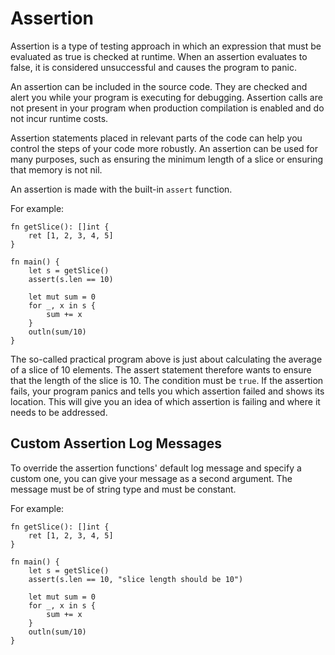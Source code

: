 # Assertion

Assertion is a type of testing approach in which an expression that must be evaluated as true is checked at runtime. When an assertion evaluates to false, it is considered unsuccessful and causes the program to panic.

An assertion can be included in the source code. They are checked and alert you while your program is executing for debugging. Assertion calls are not present in your program when production compilation is enabled and do not incur runtime costs.

Assertion statements placed in relevant parts of the code can help you control the steps of your code more robustly. An assertion can be used for many purposes, such as ensuring the minimum length of a slice or ensuring that memory is not nil.

An assertion is made with the built-in `assert` function.

For example:
```jule
fn getSlice(): []int {
    ret [1, 2, 3, 4, 5]
}

fn main() {
    let s = getSlice()
    assert(s.len == 10)

    let mut sum = 0
    for _, x in s {
        sum += x
    }
    outln(sum/10)
}
```

The so-called practical program above is just about calculating the average of a slice of 10 elements. The assert statement therefore wants to ensure that the length of the slice is 10. The condition must be `true`. If the assertion fails, your program panics and tells you which assertion failed and shows its location. This will give you an idea of ​​which assertion is failing and where it needs to be addressed.

## Custom Assertion Log Messages

To override the assertion functions' default log message and specify a custom one, you can give your message as a second argument. The message must be of string type and must be constant.

For example:

```jule
fn getSlice(): []int {
    ret [1, 2, 3, 4, 5]
}

fn main() {
    let s = getSlice()
    assert(s.len == 10, "slice length should be 10")

    let mut sum = 0
    for _, x in s {
        sum += x
    }
    outln(sum/10)
}
```

